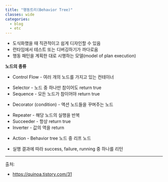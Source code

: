 ```yaml
---
title: "행동트리(Behavior Tree)"
classes: wide
categories: 
  - blog
  - etc
---
```

   
* 도식화했을 때 직관적이고 쉽게 디자인할 수 있음  
* 런타임에서 테스트 또는 디버깅하기가 까다로움  
* 행동 패턴을 계획한 대로 시행하는 모델(model of plan execution)  

**노드의 종류**
* Control Flow - 여러 개의 노드를 가지고 있는 컨테이너
 - Selector - 노드 중 하나만 참이어도 return true
 - Sequence - 모든 노드가 참이어야 return true
* Decorator (condition) - 액션 노드들을 꾸며주는 노드
 - Repeater - 해당 노드의 실행을 반복
 - Succeeder - 항상 return true
 - Inverter - 값의 역을 return
* Action - Behavior tree 노드 중 리프 노드
 - 실행 결과에 따라 success, failure, running 중 하나를 리턴

  
---  
출처:   
* https://quinoa.tistory.com/31
